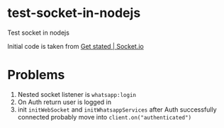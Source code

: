 # test-socket-in-nodejs

Test socket in nodejs

Initial code is taken from [Get stated | Socket.io](https://socket.io/get-started/chat)

# Problems

1. Nested socket listener is `whatsapp:login`
2. On Auth return user is logged in
3. init `initWebSocket` and `initWhatsappServices` after Auth successfully connected
   probably move into `client.on("authenticated")`
